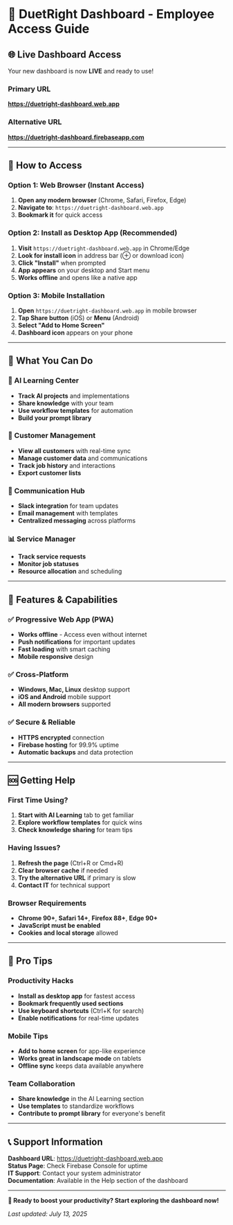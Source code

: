 # 🚀 DuetRight Dashboard - Employee Access Guide

## 🌐 Live Dashboard Access

Your new dashboard is now **LIVE** and ready to use!

### Primary URL
**https://duetright-dashboard.web.app**

### Alternative URL  
**https://duetright-dashboard.firebaseapp.com**

---

## 📱 How to Access

### Option 1: Web Browser (Instant Access)
1. **Open any modern browser** (Chrome, Safari, Firefox, Edge)
2. **Navigate to**: `https://duetright-dashboard.web.app`
3. **Bookmark it** for quick access

### Option 2: Install as Desktop App (Recommended)
1. **Visit** `https://duetright-dashboard.web.app` in Chrome/Edge
2. **Look for install icon** in address bar (⊕ or download icon)
3. **Click "Install"** when prompted
4. **App appears** on your desktop and Start menu
5. **Works offline** and opens like a native app

### Option 3: Mobile Installation
1. **Open** `https://duetright-dashboard.web.app` in mobile browser
2. **Tap Share button** (iOS) or **Menu** (Android)
3. **Select "Add to Home Screen"**
4. **Dashboard icon** appears on your phone

---

## 🎯 What You Can Do

### 🤖 AI Learning Center
- **Track AI projects** and implementations
- **Share knowledge** with your team
- **Use workflow templates** for automation
- **Build your prompt library**

### 👥 Customer Management
- **View all customers** with real-time sync
- **Manage customer data** and communications
- **Track job history** and interactions
- **Export customer lists**

### 💬 Communication Hub
- **Slack integration** for team updates
- **Email management** with templates
- **Centralized messaging** across platforms

### 📊 Service Manager
- **Track service requests**
- **Monitor job statuses**
- **Resource allocation** and scheduling

---

## 🔧 Features & Capabilities

### ✅ Progressive Web App (PWA)
- **Works offline** - Access even without internet
- **Push notifications** for important updates
- **Fast loading** with smart caching
- **Mobile responsive** design

### ✅ Cross-Platform
- **Windows, Mac, Linux** desktop support
- **iOS and Android** mobile support
- **All modern browsers** supported

### ✅ Secure & Reliable
- **HTTPS encrypted** connection
- **Firebase hosting** for 99.9% uptime
- **Automatic backups** and data protection

---

## 🆘 Getting Help

### First Time Using?
1. **Start with AI Learning** tab to get familiar
2. **Explore workflow templates** for quick wins
3. **Check knowledge sharing** for team tips

### Having Issues?
1. **Refresh the page** (Ctrl+R or Cmd+R)
2. **Clear browser cache** if needed
3. **Try the alternative URL** if primary is slow
4. **Contact IT** for technical support

### Browser Requirements
- **Chrome 90+**, **Safari 14+**, **Firefox 88+**, **Edge 90+**
- **JavaScript must be enabled**
- **Cookies and local storage** allowed

---

## 🎉 Pro Tips

### Productivity Hacks
- **Install as desktop app** for fastest access
- **Bookmark frequently used sections**
- **Use keyboard shortcuts** (Ctrl+K for search)
- **Enable notifications** for real-time updates

### Mobile Tips
- **Add to home screen** for app-like experience
- **Works great in landscape mode** on tablets
- **Offline sync** keeps data available anywhere

### Team Collaboration
- **Share knowledge** in the AI Learning section
- **Use templates** to standardize workflows
- **Contribute to prompt library** for everyone's benefit

---

## 📞 Support Information

**Dashboard URL**: https://duetright-dashboard.web.app  
**Status Page**: Check Firebase Console for uptime  
**IT Support**: Contact your system administrator  
**Documentation**: Available in the Help section of the dashboard

---

**🎯 Ready to boost your productivity? Start exploring the dashboard now!**

*Last updated: July 13, 2025*